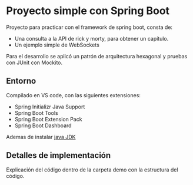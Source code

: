 # Proyecto simple con Spring Boot 

Proyecto para practicar con el framework de spring boot, consta de:

- Una consulta a la API de rick y morty, para obtener un capítulo.
- Un ejemplo simple de WebSockets

Para el desarrollo se aplicó un patrón de arquitectura hexagonal y pruebas con JUnit con Mockito.

## Entorno

Compilado en VS code, con las siguientes extensiones:

- Spring Initializr Java Support
- Spring Boot Tools
- Spring Boot Extension Pack
- Spring Boot Dashboard

Ademas de instalar [java JDK](https://www.oracle.com/java/technologies/downloads/?er=221886#jdk23-windows)


## Detalles de implementación

Explicación del código dentro de la carpeta demo con la estructura del código. 
